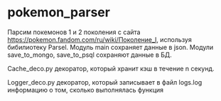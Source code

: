 # pokemon_parser

Парсим покемонов 1 и 2 поколения с сайта https://pokemon.fandom.com/ru/wiki/Поколение_I, используя бибилиотеку Parsel.
Модуль main сохраняет данные в json. Moдули save_to_mongo, save_to_psql сохраняют данные в БД.

Cache_deco.py декоратор, который хранит кэш в течение n секунд.

Logger_deco.py декоратор, который записывает в файл logs.log информацию о том, сколько выполнялась функция

